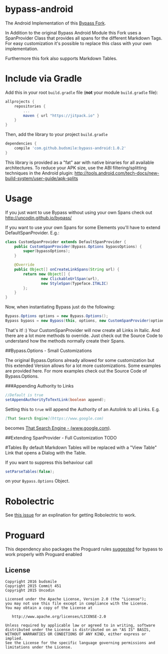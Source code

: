 # bypass-android
The Android Implementation of this [Bypass Fork](https://github.com/budsmile/bypass/).

In Addition to the original Bypass Android Module this Fork uses a SpanProvider Class that provides all spans
for the different Markdown Tags. For easy customization it's possible to replace this class with your
own implementation.

Furthermore this fork also supports Markdown Tables.

# Include via Gradle

Add this in your root `build.gradle` file (**not** your module `build.gradle` file):

```gradle
allprojects {
	repositories {
		...
		maven { url "https://jitpack.io" }
	}
}
```

Then, add the library to your project `build.gradle`
```gradle
dependencies {
    compile 'com.github.budsmile:bypass-android:1.0.2'
}
```

This library is provided as a "fat" aar with native binaries for all available architectures. To
reduce your APK size, use the ABI filtering/splitting techniques in the Android plugin:
http://tools.android.com/tech-docs/new-build-system/user-guide/apk-splits

# Usage
If you just want to use Bypass without using your own Spans check out http://uncodin.github.io/bypass/

If you want to use your own Spans for some Elements you'll have to extend DefaultSpanProvider. E.g.:

```java
class CustomSpanProvider extends DefaultSpanProvider {
    public CustomSpanProvider(Bypass.Options bypassOptions) {
        super(bypassOptions);
    }

    @Override
    public Object[] onCreateLinkSpans(String url) {
        return new Object[] {
                new ClickableUrlSpan(url),
                new StyleSpan(Typeface.ITALIC)
        };
    }
}
```

Now, when instantiating Bypass just do the following:

```java
Bypass.Options options = new Bypass.Options();
Bypass bypass = new Bypass(this, options, new CustomSpanProvider(options));
```

That's it! :) Your CustomSpanProvider will now create all Links in Italic. And there are a lot more methods to override. Just check out the Source Code to understand how the methods normally create their Spans.

##Bypass.Options - Small Customizations

The original Bypass.Options already allowed for some customization but this extended
Version allows for a lot more customizations. Some examples are provided here. For more
examples check out the Source Code of Bypass.Options.

###Appending Authority to Links
```java
//Default is true
setAppendAuthorityToTextLink(boolean append);
```

Setting this to `true` will append the Authority of an Autolink to all Links. E.g.

```markdown
[That Search Engine](https://www.google.com)
```

becomes [That Search Engine - (www.google.com)](https://www.google.com).


##Extending SpanProvider - Full Customization
TODO

#Tables
By default Markdown Tables will be replaced with a "View Table" Link that opens a Dialog
with the Table.

If you want to suppress this behaviour call

```java
setParseTables(false);
```

on your `Bypass.Options` Object.


# Robolectric
See [this issue](https://github.com/Commit451/bypasses/issues/2) for an explination for getting Robolectric to work.

# Proguard
This dependency also packages the Proguard rules [suggested](https://github.com/Uncodin/bypass/issues/195) for bypass to work properly with Proguard enabled

License
--------

    Copyright 2016 budsmile
    Copyright 2015 Commit 451
    Copyright 2015 Uncodin

    Licensed under the Apache License, Version 2.0 (the "License");
    you may not use this file except in compliance with the License.
    You may obtain a copy of the License at

       http://www.apache.org/licenses/LICENSE-2.0

    Unless required by applicable law or agreed to in writing, software
    distributed under the License is distributed on an "AS IS" BASIS,
    WITHOUT WARRANTIES OR CONDITIONS OF ANY KIND, either express or implied.
    See the License for the specific language governing permissions and
    limitations under the License.

